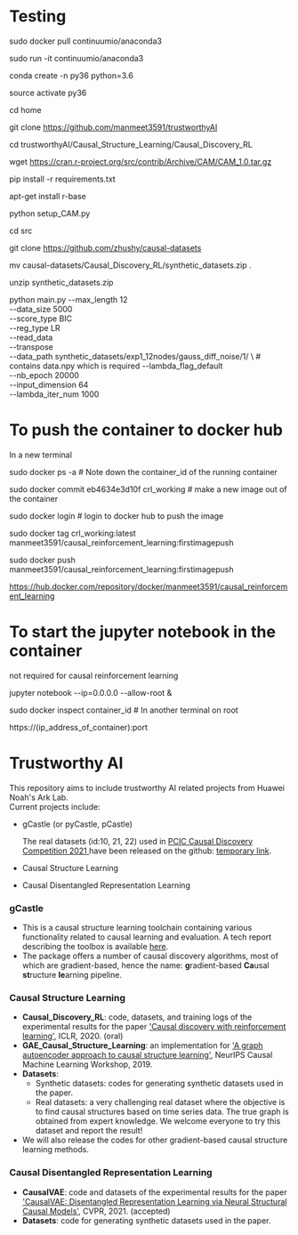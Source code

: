 # Testing

sudo docker pull continuumio/anaconda3

sudo run -it continuumio/anaconda3

conda create -n py36 python=3.6

source activate py36

cd home

git clone https://github.com/manmeet3591/trustworthyAI

cd trustworthyAI/Causal_Structure_Learning/Causal_Discovery_RL

wget https://cran.r-project.org/src/contrib/Archive/CAM/CAM_1.0.tar.gz

pip install -r requirements.txt

apt-get install r-base

python setup_CAM.py

cd src

git clone https://github.com/zhushy/causal-datasets

mv causal-datasets/Causal_Discovery_RL/synthetic_datasets.zip .

unzip synthetic_datasets.zip

python main.py  --max_length 12 \
                --data_size 5000 \
                --score_type BIC \
                --reg_type LR \
                --read_data  \
                --transpose \
                --data_path synthetic_datasets/exp1_12nodes/gauss_diff_noise/1/ \ # contains data.npy which is required
                --lambda_flag_default \
                --nb_epoch 20000 \
                --input_dimension 64 \
                --lambda_iter_num 1000

# To push the container to docker hub

In a new terminal

sudo docker ps -a # Note down the container_id of the running container 

sudo docker commit eb4634e3d10f crl_working # make a new image out of the container

sudo docker login # login to docker hub to push the image

sudo docker tag crl_working:latest manmeet3591/causal_reinforcement_learning:firstimagepush

sudo docker push manmeet3591/causal_reinforcement_learning:firstimagepush

https://hub.docker.com/repository/docker/manmeet3591/causal_reinforcement_learning

# To start the jupyter notebook in the container

not required for causal reinforcement learning

jupyter notebook --ip=0.0.0.0 --allow-root &

sudo docker inspect container_id # In another terminal on root

https://(ip_address_of_container):port

# Trustworthy AI

This repository aims to include trustworthy AI related projects from Huawei Noah's Ark Lab.  
Current projects include:

- gCastle (or pyCastle, pCastle)

  The real datasets (id:10, 21, 22) used in [PCIC Causal Discovery Competition 2021 ](https://competition.huaweicloud.com/information/1000041487/introduction) have been released on the github: [temporary link](https://github.com/gcastle-hub/dataset).

- Causal Structure Learning

- Causal Disentangled Representation Learning


### gCastle

- This is a causal structure learning toolchain containing various functionality related to causal learning and evaluation. A tech report describing the toolbox is available [here](https://arxiv.org/abs/2111.15155).
- The package offers a number of causal discovery algorithms, most of which are gradient-based, hence the name: **g**radient-based **Ca**usal **st**ructure **le**arning pipeline.

### Causal Structure Learning

- **Causal_Discovery_RL**: code, datasets, and training logs of the experimental results for the paper
 ['Causal discovery with reinforcement learning'](https://openreview.net/forum?id=S1g2skStPB), ICLR, 2020. (oral)
- **GAE_Causal_Structure_Learning**: an implementation for ['A graph autoencoder approach to causal structure learning'](https://arxiv.org/abs/1911.07420), NeurIPS Causal Machine Learning Workshop, 2019.
- **Datasets**: 
    - Synthetic datasets: codes for generating synthetic datasets used in the paper.
    - Real datasets: a very challenging real dataset where the objective is to find causal structures based on 
    time series data. The true graph is obtained from expert knowledge. We welcome everyone to try this dataset and 
    report the result!
- We will also release the codes for other gradient-based causal structure learning methods.

### Causal Disentangled Representation Learning

- **CausalVAE**: code and datasets of the experimental results for the paper
 ['CausalVAE: Disentangled Representation Learning via Neural Structural Causal Models'](https://arxiv.org/pdf/2004.08697.pdf), CVPR, 2021. (accepted)
- **Datasets**: code for generating synthetic datasets used in the paper.
